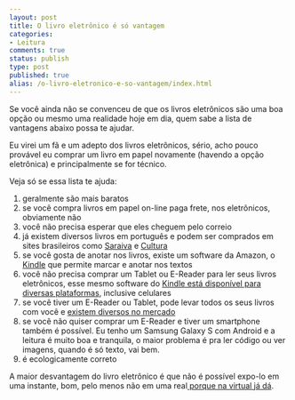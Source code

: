 ```yaml
---
layout: post
title: O livro eletrônico é só vantagem
categories:
- Leitura
comments: true
status: publish
type: post
published: true
alias: /o-livro-eletronico-e-so-vantagem/index.html
---
```

Se você ainda não se convenceu de que os livros eletrônicos são uma boa opção ou mesmo uma realidade hoje em dia, quem sabe a lista de vantagens abaixo possa te ajudar.

Eu virei um fã e um adepto dos livros eletrônicos, sério, acho pouco provável eu comprar um livro em papel novamente (havendo a opção eletrônica) e principalmente se for técnico.

Veja só se essa lista te ajuda:
<ol>
	<li>geralmente são mais baratos</li>
	<li>se você compra livros em papel on-line paga frete, nos eletrônicos, obviamente não</li>
	<li>você não precisa esperar que eles cheguem pelo correio</li>
	<li>já existem diversos livros em português e podem ser comprados em sites brasileiros como <a href="http://www.livrariasaraiva.com.br/livros-digitais/?ID=BD61DCEF7DB030E0D19190666" target="_blank">Saraiva</a> e <a href="http://www.livrariacultura.com.br/scripts/ebooks/index.asp?sid=8738214911315816569556325&amp;k5=C76F132&amp;uid=" target="_blank">Cultura</a></li>
	<li>se você gosta de anotar nos livros, existe um software da Amazon, o <a href="http://www.amazon.com/gp/help/customer/display.html/ref=sv_kinc_9?ie=UTF8&amp;nodeId=200127470" target="_self">Kindle</a> que permite marcar e anotar nos textos</li>
	<li>você não precisa comprar um Tablet ou E-Reader para ler seus livros eletrônicos, esse mesmo software do <a href="http://www.amazon.com/gp/help/customer/display.html/ref=sv_kinc_9?ie=UTF8&amp;nodeId=200127470" target="_blank">Kindle está disponível para diversas plataformas</a>, inclusive celulares</li>
	<li>se você tiver um E-Reader ou Tablet, pode levar todos os seus livros com você e <a href="http://abrindoolivro.wordpress.com/2010/09/04/ereaders-no-brasil-novidades/" target="_blank">existem diversos no mercado</a></li>
	<li>se você não quiser comprar um E-Reader e tiver um smartphone também é possível. Eu tenho um Samsung Galaxy S com Android e a leitura é muito boa e tranquila, o maior problema é pra ler código ou ver imagens, quando é só texto, vai bem.</li>
	<li>é ecologicamente correto</li>
</ol>
A maior desvantagem do livro eletrônico é que não é possível expo-lo em uma instante, bom, pelo menos não em uma real<a href="http://www.shelfari.com/vintem/shelf" target="_self"> porque na virtual já dá</a>.
